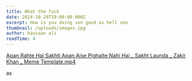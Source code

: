 ```yaml
---
title: What the fuck
date: 2024-10-29T19:00:00.000Z
excerpt: How is you doing son good as hell son
thumbnail: /uploads/images.jpg
author: hassaan ali
readTime: 4
---
```


[Apan Rahte Hai Sakhti Apan Aise Pighalte Nahi Hai \_ Sakht Launda \_ Zakir Khan \_ Meme Template.mp4](https://assets.tina.io/c50d19ea-612f-48ea-82af-56ea9315134a/Apan%20Rahte%20Hai%20Sakhti%20Apan%20Aise%20Pighalte%20Nahi%20Hai%20_%20Sakht%20Launda%20_%20Zakir%20Khan%20_%20Meme%20Template.mp4 "Apan Rahte Hai Sakhti Apan Aise Pighalte Nahi Hai _ Sakht Launda _ Zakir Khan _ Meme Template.mp4")

as
